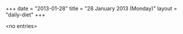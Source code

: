 +++
date = "2013-01-28"
title = "28 January 2013 (Monday)"
layout = "daily-diet"
+++


\<no entries\>
